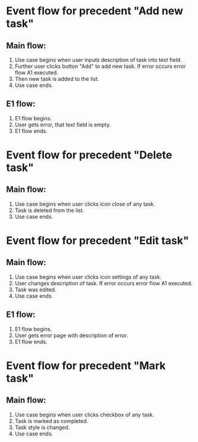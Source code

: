 # Event flow for precedent "Add new task"
## Main flow:
1. Use case begins when user inputs description of task into text field. 
2. Further user clicks button "Add" to add new task. If error occurs error flow A1 executed.
3. Then new task is added to the list.
4. Use case ends.
## E1 flow:
1. E1 flow begins.
2. User gets error, that text field is empty.
3. E1 flow ends.

# Event flow for precedent "Delete task"
## Main flow:
1. Use case begins when user clicks icon close of any task. 
2. Task is deleted from the list.
3. Use case ends.

# Event flow for precedent "Edit task"
## Main flow:
1. Use case begins when user clicks icon settings of any task. 
2. User changes description of task. If error occurs error flow A1 executed.
3. Task was edited.
4. Use case ends.
## E1 flow:
1. E1 flow begins.
2. User gets error page with description of error.
3. E1 flow ends.

# Event flow for precedent "Mark task"
## Main flow:
1. Use case begins when user clicks checkbox of any task. 
2. Task is marked as completed.
3. Task style is changed.
4. Use case ends.
